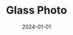 ---
title: "Glass Photo"
date: 2024-01-01
externalUrl: "https://glass.photo/binarydigit"
summary: "BinaryDigit on Glass"
showReadingTime: false
_build:
  render: "false"
  list: "local"
---
